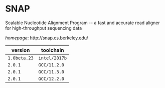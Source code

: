# SNAP

Scalable Nucleotide Alignment Program -- a fast and accurate read aligner for  high-throughput sequencing data

*homepage*: <http://snap.cs.berkeley.edu/>

version | toolchain
--------|----------
``1.0beta.23`` | ``intel/2017b``
``2.0.1`` | ``GCC/11.2.0``
``2.0.1`` | ``GCC/11.3.0``
``2.0.1`` | ``GCC/12.2.0``

